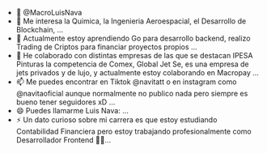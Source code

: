 - 👋 @MacroLuisNava
- 👀 Me interesa la Quimica, la Ingenieria Aeroespacial, el Desarrollo de Blockchain,  ...
- 🌱 Actualmente estoy aprendiendo Go para desarrollo backend, realizo Trading de Criptos para financiar proyectos propios ...
- 💞️ He colaborado con distintas empresas de las que se destacan IPESA Pinturas la competencia de Comex, Global Jet Se, es una empresa de jets privados y de lujo, y actualmente estoy colaborando en Macropay ...
- 📫 Me puedes encontrar en Tiktok @navitatt o en instagram como @navitaoficial aunque normalmente no publico nada pero siempre es bueno tener seguidores xD   ...
- 😄 Puedes llamarme Luis Nava: ...
- ⚡ Un dato curioso sobre mi carrera es que estoy estudiando Contabilidad Financiera pero estoy trabajando profesionalmente como Desarrollador Frontend 🤷‍♂️...

<!---
MacroLuisNava/MacroLuisNava is a ✨ special ✨ repository because its `README.md` (this file) appears on your GitHub profile.
You can click the Preview link to take a look at your changes.
--->
